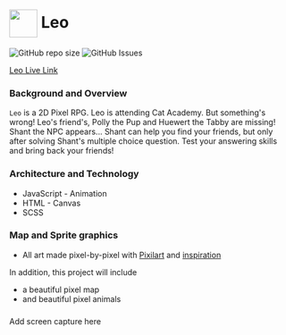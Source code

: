 <h1><img src="https://user-images.githubusercontent.com/72277593/123187003-4d633780-d467-11eb-993a-861342f7fe76.png" width="50" height="50" align="center"/> Leo</h1>

![GitHub repo size](https://img.shields.io/github/repo-size/yangc95/Leo?style=for-the-badge)
![GitHub Issues](https://img.shields.io/github/issues/yangc95/Leo?style=for-the-badge)

[Leo Live Link](https://yangc95.github.io/Leo/)

### Background and Overview
`Leo` is a 2D Pixel RPG. Leo is attending Cat Academy. But something's wrong! Leo's friend's, Polly the Pup and Huewert the Tabby are missing! 
Shant the NPC appears... Shant can help you find your friends, but only after solving Shant's multiple choice question. Test your answering skills and bring back your friends!

### Architecture and Technology

  * JavaScript - Animation
  * HTML - Canvas
  * SCSS

### Map and Sprite graphics

  * All art made pixel-by-pixel with [Pixilart](https://www.pixilart.com/yangc/gallery) and [inspiration](https://pixelsandthings.tumblr.com/post/19705585946/darokin-pixel-art-mini-meow-animated-gif)

In addition, this project will include

  * a beautiful pixel map
  * and beautiful pixel animals
  
### 

Add screen capture here
